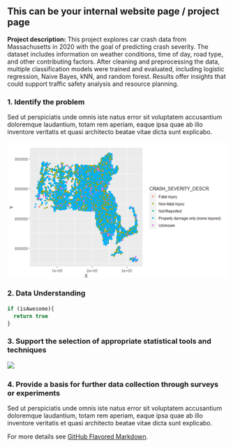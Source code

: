 ## This can be your internal website page / project page

**Project description:** This project explores car crash data from Massachusetts in 2020 with the goal of predicting crash severity. The dataset includes information on weather conditions, time of day, road type, and other contributing factors. After cleaning and preprocessing the data, multiple classification models were trained and evaluated, including logistic regression, Naive Bayes, kNN, and random forest. Results offer insights that could support traffic safety analysis and resource planning.  

### 1. Identify the problem

Sed ut perspiciatis unde omnis iste natus error sit voluptatem accusantium doloremque laudantium, totam rem aperiam, eaque ipsa quae ab illo inventore veritatis et quasi architecto beatae vitae dicta sunt explicabo. 

<img src="images/crashes1.png?raw=true"/>

### 2. Data Understanding

```javascript
if (isAwesome){
  return true
}
```

### 3. Support the selection of appropriate statistical tools and techniques

<img src="images/dummy_thumbnail.jpg?raw=true"/>

### 4. Provide a basis for further data collection through surveys or experiments

Sed ut perspiciatis unde omnis iste natus error sit voluptatem accusantium doloremque laudantium, totam rem aperiam, eaque ipsa quae ab illo inventore veritatis et quasi architecto beatae vitae dicta sunt explicabo. 

For more details see [GitHub Flavored Markdown](https://guides.github.com/features/mastering-markdown/).
